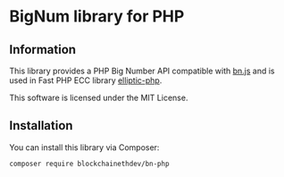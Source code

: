 
# BigNum library for PHP


## Information

This library provides a PHP Big Number API compatible with [bn.js](https://github.com/indutny/bn.js) and is used in Fast PHP ECC library [elliptic-php](https://github.com/blockchainethdev/elliptic-php).

This software is licensed under the MIT License.


## Installation

You can install this library via Composer:
```
composer require blockchainethdev/bn-php
```

